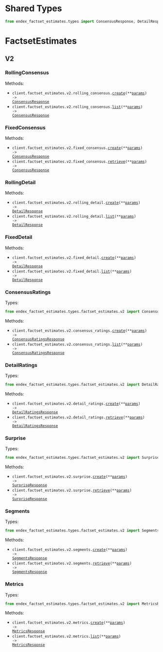 # Shared Types

```python
from endex_factset_estimates.types import ConsensusResponse, DetailResponse
```

# FactsetEstimates

## V2

### RollingConsensus

Methods:

- <code title="post /factset-estimates/v2/rolling-consensus">client.factset_estimates.v2.rolling_consensus.<a href="./src/endex_factset_estimates/resources/factset_estimates/v2/rolling_consensus.py">create</a>(\*\*<a href="src/endex_factset_estimates/types/factset_estimates/v2/rolling_consensus_create_params.py">params</a>) -> <a href="./src/endex_factset_estimates/types/shared/consensus_response.py">ConsensusResponse</a></code>
- <code title="get /factset-estimates/v2/rolling-consensus">client.factset_estimates.v2.rolling_consensus.<a href="./src/endex_factset_estimates/resources/factset_estimates/v2/rolling_consensus.py">list</a>(\*\*<a href="src/endex_factset_estimates/types/factset_estimates/v2/rolling_consensus_list_params.py">params</a>) -> <a href="./src/endex_factset_estimates/types/shared/consensus_response.py">ConsensusResponse</a></code>

### FixedConsensus

Methods:

- <code title="post /factset-estimates/v2/fixed-consensus">client.factset_estimates.v2.fixed_consensus.<a href="./src/endex_factset_estimates/resources/factset_estimates/v2/fixed_consensus.py">create</a>(\*\*<a href="src/endex_factset_estimates/types/factset_estimates/v2/fixed_consensus_create_params.py">params</a>) -> <a href="./src/endex_factset_estimates/types/shared/consensus_response.py">ConsensusResponse</a></code>
- <code title="get /factset-estimates/v2/fixed-consensus">client.factset_estimates.v2.fixed_consensus.<a href="./src/endex_factset_estimates/resources/factset_estimates/v2/fixed_consensus.py">retrieve</a>(\*\*<a href="src/endex_factset_estimates/types/factset_estimates/v2/fixed_consensus_retrieve_params.py">params</a>) -> <a href="./src/endex_factset_estimates/types/shared/consensus_response.py">ConsensusResponse</a></code>

### RollingDetail

Methods:

- <code title="post /factset-estimates/v2/rolling-detail">client.factset_estimates.v2.rolling_detail.<a href="./src/endex_factset_estimates/resources/factset_estimates/v2/rolling_detail.py">create</a>(\*\*<a href="src/endex_factset_estimates/types/factset_estimates/v2/rolling_detail_create_params.py">params</a>) -> <a href="./src/endex_factset_estimates/types/shared/detail_response.py">DetailResponse</a></code>
- <code title="get /factset-estimates/v2/rolling-detail">client.factset_estimates.v2.rolling_detail.<a href="./src/endex_factset_estimates/resources/factset_estimates/v2/rolling_detail.py">list</a>(\*\*<a href="src/endex_factset_estimates/types/factset_estimates/v2/rolling_detail_list_params.py">params</a>) -> <a href="./src/endex_factset_estimates/types/shared/detail_response.py">DetailResponse</a></code>

### FixedDetail

Methods:

- <code title="post /factset-estimates/v2/fixed-detail">client.factset_estimates.v2.fixed_detail.<a href="./src/endex_factset_estimates/resources/factset_estimates/v2/fixed_detail.py">create</a>(\*\*<a href="src/endex_factset_estimates/types/factset_estimates/v2/fixed_detail_create_params.py">params</a>) -> <a href="./src/endex_factset_estimates/types/shared/detail_response.py">DetailResponse</a></code>
- <code title="get /factset-estimates/v2/fixed-detail">client.factset_estimates.v2.fixed_detail.<a href="./src/endex_factset_estimates/resources/factset_estimates/v2/fixed_detail.py">list</a>(\*\*<a href="src/endex_factset_estimates/types/factset_estimates/v2/fixed_detail_list_params.py">params</a>) -> <a href="./src/endex_factset_estimates/types/shared/detail_response.py">DetailResponse</a></code>

### ConsensusRatings

Types:

```python
from endex_factset_estimates.types.factset_estimates.v2 import ConsensusRatingsResponse
```

Methods:

- <code title="post /factset-estimates/v2/consensus-ratings">client.factset_estimates.v2.consensus_ratings.<a href="./src/endex_factset_estimates/resources/factset_estimates/v2/consensus_ratings.py">create</a>(\*\*<a href="src/endex_factset_estimates/types/factset_estimates/v2/consensus_rating_create_params.py">params</a>) -> <a href="./src/endex_factset_estimates/types/factset_estimates/v2/consensus_ratings_response.py">ConsensusRatingsResponse</a></code>
- <code title="get /factset-estimates/v2/consensus-ratings">client.factset_estimates.v2.consensus_ratings.<a href="./src/endex_factset_estimates/resources/factset_estimates/v2/consensus_ratings.py">list</a>(\*\*<a href="src/endex_factset_estimates/types/factset_estimates/v2/consensus_rating_list_params.py">params</a>) -> <a href="./src/endex_factset_estimates/types/factset_estimates/v2/consensus_ratings_response.py">ConsensusRatingsResponse</a></code>

### DetailRatings

Types:

```python
from endex_factset_estimates.types.factset_estimates.v2 import DetailRatingsResponse
```

Methods:

- <code title="post /factset-estimates/v2/detail-ratings">client.factset_estimates.v2.detail_ratings.<a href="./src/endex_factset_estimates/resources/factset_estimates/v2/detail_ratings.py">create</a>(\*\*<a href="src/endex_factset_estimates/types/factset_estimates/v2/detail_rating_create_params.py">params</a>) -> <a href="./src/endex_factset_estimates/types/factset_estimates/v2/detail_ratings_response.py">DetailRatingsResponse</a></code>
- <code title="get /factset-estimates/v2/detail-ratings">client.factset_estimates.v2.detail_ratings.<a href="./src/endex_factset_estimates/resources/factset_estimates/v2/detail_ratings.py">retrieve</a>(\*\*<a href="src/endex_factset_estimates/types/factset_estimates/v2/detail_rating_retrieve_params.py">params</a>) -> <a href="./src/endex_factset_estimates/types/factset_estimates/v2/detail_ratings_response.py">DetailRatingsResponse</a></code>

### Surprise

Types:

```python
from endex_factset_estimates.types.factset_estimates.v2 import SurpriseResponse
```

Methods:

- <code title="post /factset-estimates/v2/surprise">client.factset_estimates.v2.surprise.<a href="./src/endex_factset_estimates/resources/factset_estimates/v2/surprise.py">create</a>(\*\*<a href="src/endex_factset_estimates/types/factset_estimates/v2/surprise_create_params.py">params</a>) -> <a href="./src/endex_factset_estimates/types/factset_estimates/v2/surprise_response.py">SurpriseResponse</a></code>
- <code title="get /factset-estimates/v2/surprise">client.factset_estimates.v2.surprise.<a href="./src/endex_factset_estimates/resources/factset_estimates/v2/surprise.py">retrieve</a>(\*\*<a href="src/endex_factset_estimates/types/factset_estimates/v2/surprise_retrieve_params.py">params</a>) -> <a href="./src/endex_factset_estimates/types/factset_estimates/v2/surprise_response.py">SurpriseResponse</a></code>

### Segments

Types:

```python
from endex_factset_estimates.types.factset_estimates.v2 import SegmentsResponse
```

Methods:

- <code title="post /factset-estimates/v2/segments">client.factset_estimates.v2.segments.<a href="./src/endex_factset_estimates/resources/factset_estimates/v2/segments.py">create</a>(\*\*<a href="src/endex_factset_estimates/types/factset_estimates/v2/segment_create_params.py">params</a>) -> <a href="./src/endex_factset_estimates/types/factset_estimates/v2/segments_response.py">SegmentsResponse</a></code>
- <code title="get /factset-estimates/v2/segments">client.factset_estimates.v2.segments.<a href="./src/endex_factset_estimates/resources/factset_estimates/v2/segments.py">retrieve</a>(\*\*<a href="src/endex_factset_estimates/types/factset_estimates/v2/segment_retrieve_params.py">params</a>) -> <a href="./src/endex_factset_estimates/types/factset_estimates/v2/segments_response.py">SegmentsResponse</a></code>

### Metrics

Types:

```python
from endex_factset_estimates.types.factset_estimates.v2 import MetricsResponse
```

Methods:

- <code title="post /factset-estimates/v2/metrics">client.factset_estimates.v2.metrics.<a href="./src/endex_factset_estimates/resources/factset_estimates/v2/metrics.py">create</a>(\*\*<a href="src/endex_factset_estimates/types/factset_estimates/v2/metric_create_params.py">params</a>) -> <a href="./src/endex_factset_estimates/types/factset_estimates/v2/metrics_response.py">MetricsResponse</a></code>
- <code title="get /factset-estimates/v2/metrics">client.factset_estimates.v2.metrics.<a href="./src/endex_factset_estimates/resources/factset_estimates/v2/metrics.py">list</a>(\*\*<a href="src/endex_factset_estimates/types/factset_estimates/v2/metric_list_params.py">params</a>) -> <a href="./src/endex_factset_estimates/types/factset_estimates/v2/metrics_response.py">MetricsResponse</a></code>
